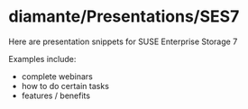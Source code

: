# diamante/Presentations/SES7
Here are presentation snippets for SUSE Enterprise Storage 7

Examples include:
- complete webinars
- how to do certain tasks
- features / benefits
